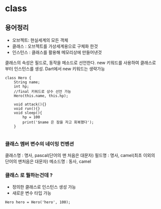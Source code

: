 # class

## 용어정리
- 오브젝트: 현실세계의 모든 객체
- 클래스 : 오브젝트를 가상세계용으로 구체화 한것
- 인스턴스 : 클래스를 활용해 메모리상에 만들어낸것

클래스의 속성은 필드로, 동작을 메소드로 선언한다.
new 키워드를 사용하여 클래스로부터 인스턴스를 생성. Dart에서 new 키워드는 생략가능
```
class Hero {
    String name;
    int hp;
    //final 키워드로 상수 선언 가능
    Hero(this.name, this.hp);
    
    void attack(){}
    void run(){}
    void sleep(){
        hp = 100
        print('$name 은 잠을 자고 회복했다');
    }
 
```

### 클래스 멤버 변수의 네이밍 컨벤션
클래스명 : 명사, pascal(단어의 맨 처음은 대문자)
필드명 : 명사, camel(최초 이외의 단어의 맨처음은 대문자)
메소드명 : 동사, camel

### 클래스 로 뭘하는건데 ?
- 정의한 클래스로 인스턴스 생성 가능
- 새로운 변수 타입 가능
```
Hero hero = Hero('hero', 100);
```


